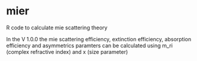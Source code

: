 # mier
R code to calculate mie scattering theory

In the V 1.0.0
the mie scattering efficiency, extinction efficiency, absorption efficiency and asymmetrics paramters can be calculated using m_ri (complex refractive index) and x (size parameter)
